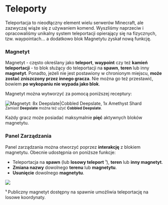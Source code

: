# **Teleporty**
Teleportacja to nieodłączny element wielu serwerów Minecraft, ale zazwyczaj wiąże się z używaniem komend. Wyszliśmy naprzeciw i opracowaliśmy unikalny system teleportacji opierający się na fizycznych, tzw. waypointach... a dodatkowo blok Magnetytu zyskał nową funkcję.

### Magnetyt
Magnetyt - często określany jako **teleport**, **waypoint** czy też **kamień teleportacji** - to blok służący do teleportacji na **spawn**, **teren** lub inny **magnetyt**. Ponadto, jeżeli nie jest postawiony w chronionym miejscu, **może zostać zniszczony przez innego gracza**. Nie można go też przestawić, bowiem **po wykopaniu nie wypada jako blok**.

Magnetyt można wytworzyć za pomocą poniższej receptury:  

![Magnetyt: 8x Deepslate|Cobbled Deepslate, 1x Amethyst Shard](assets/img/lodestone_recipe.png ":no-zoom")  
<sup>Zamiast <strong>Deepslate</strong> można też użyć <strong>Cobbled Deepslate</strong>.</sup>

Każdy gracz może posiadać maksymalnie **pięć** aktywnych bloków magnetytu.

### Panel Zarządzania
Panel zarządzania można otworzyć poprzez **interakcję** z blokiem magnetytu. Obecnie udostępnia on poniższe funkcje:  
- Teleportacja na **spawn** (lub **losowy teleport** ¹), **teren** lub **inny magnetyt**.
- **Zmiana nazwy** dowolnego **terenu** lub **magnetytu**.
- **Usunięcie** dowolnego **magnetytu**.

<img class="img-width-479" src="assets/img/lodestone_ui.png" data-no-zoom>  

**¹** Publiczny magnetyt dostępny na spawnie umożliwia teleportację na losowe koordynaty.